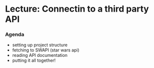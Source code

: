 # Lecture: Connectin to a third party API

### Agenda

- setting up project structure
- fetching to SWAPI (star wars api)
- reading API documentation
- putting it all together!
